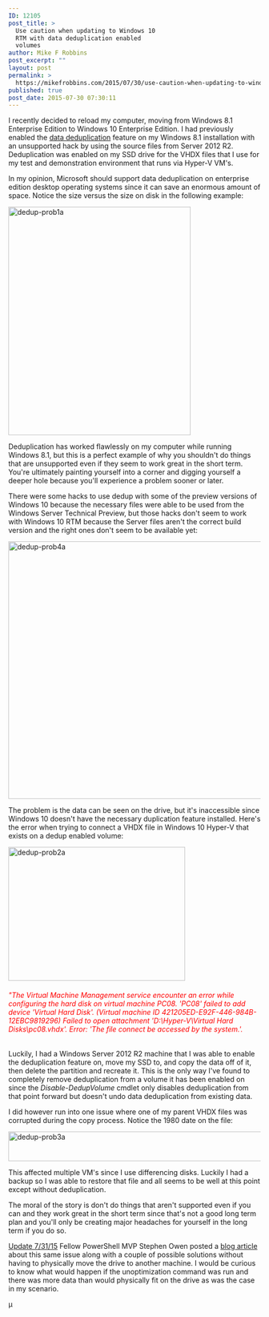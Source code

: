 ```yaml
---
ID: 12105
post_title: >
  Use caution when updating to Windows 10
  RTM with data deduplication enabled
  volumes
author: Mike F Robbins
post_excerpt: ""
layout: post
permalink: >
  https://mikefrobbins.com/2015/07/30/use-caution-when-updating-to-windows-10-rtm-with-data-deduplication-enabled-volumes/
published: true
post_date: 2015-07-30 07:30:11
---
```

I recently decided to reload my computer, moving from Windows 8.1 Enterprise Edition to Windows 10 Enterprise Edition. I had previously enabled the <a href="https://en.wikipedia.org/wiki/Data_deduplication" target="_blank">data deduplication</a> feature on my Windows 8.1 installation with an unsupported hack by using the source files from Server 2012 R2. Deduplication was enabled on my SSD drive for the VHDX files that I use for my test and demonstration environment that runs via Hyper-V VM's.

In my opinion, Microsoft should support data deduplication on enterprise edition desktop operating systems since it can save an enormous amount of space. Notice the size versus the size on disk in the following example:

<a href="http://mikefrobbins.com/wp-content/uploads/2015/07/dedup-prob1a.png"><img class="alignnone size-full wp-image-12107" src="http://mikefrobbins.com/wp-content/uploads/2015/07/dedup-prob1a.png" alt="dedup-prob1a" width="364" height="456" /></a>

Deduplication has worked flawlessly on my computer while running Windows 8.1, but this is a perfect example of why you shouldn't do things that are unsupported even if they seem to work great in the short term. You're ultimately painting yourself into a corner and digging yourself a deeper hole because you'll experience a problem sooner or later.

There were some hacks to use dedup with some of the preview versions of Windows 10 because the necessary files were able to be used from the Windows Server Technical Preview, but those hacks don't seem to work with Windows 10 RTM because the Server files aren't the correct build version and the right ones don't seem to be available yet:

<a href="http://mikefrobbins.com/wp-content/uploads/2015/07/dedup-prob4a.png"><img class="alignnone size-full wp-image-12118" src="http://mikefrobbins.com/wp-content/uploads/2015/07/dedup-prob4a.png" alt="dedup-prob4a" width="979" height="514" /></a>

The problem is the data can be seen on the drive, but it's inaccessible since Windows 10 doesn't have the necessary duplication feature installed. Here's the error when trying to connect a VHDX file in Windows 10 Hyper-V that exists on a dedup enabled volume:

<a href="http://mikefrobbins.com/wp-content/uploads/2015/07/dedup-prob2a.png"><img class="alignnone size-full wp-image-12108" src="http://mikefrobbins.com/wp-content/uploads/2015/07/dedup-prob2a.png" alt="dedup-prob2a" width="353" height="267" /></a>
<h6><span style="color: #ff0000;">"The Virtual Machine Management service encounter an error while configuring the hard disk on virtual machine PC08.</span>
<span style="color: #ff0000;">'PC08' failed to add device 'Virtual Hard Disk'. (Virtual machine ID 421205ED-E92F-446-984B-12EBC9819296)</span>
<span style="color: #ff0000;">Failed to open attachment 'D:\Hyper-V\Virtual Hard Disks\pc08.vhdx'. Error: 'The file connect be accessed by the system.'.</span></h6>
Luckily, I had a Windows Server 2012 R2 machine that I was able to enable the deduplication feature on, move my SSD to, and copy the data off of it, then delete the partition and recreate it. This is the only way I've found to completely remove deduplication from a volume it has been enabled on since the <em>Disable-DedupVolume</em> cmdlet only disables deduplication from that point forward but doesn't undo data deduplication from existing data.

I did however run into one issue where one of my parent VHDX files was corrupted during the copy process. Notice the 1980 date on the file:

<a href="http://mikefrobbins.com/wp-content/uploads/2015/07/dedup-prob3a.png"><img class="alignnone size-full wp-image-12109" src="http://mikefrobbins.com/wp-content/uploads/2015/07/dedup-prob3a.png" alt="dedup-prob3a" width="590" height="59" /></a>

This affected multiple VM's since I use differencing disks. Luckily I had a backup so I was able to restore that file and all seems to be well at this point except without deduplication.

The moral of the story is don't do things that aren't supported even if you can and they work great in the short term since that's not a good long term plan and you'll only be creating major headaches for yourself in the long term if you do so.

<span style="text-decoration: underline;">Update 7/31/15</span>
Fellow PowerShell MVP Stephen Owen posted a <a href="http://foxdeploy.com/2015/07/31/recovering-your-dedeuped-files-on-windows-10/" target="_blank">blog article</a> about this same issue along with a couple of possible solutions without having to physically move the drive to another machine. I would be curious to know what would happen if the unoptimization command was run and there was more data than would physically fit on the drive as was the case in my scenario.

µ
